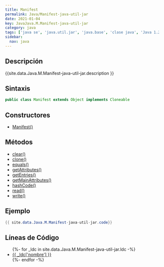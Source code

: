 ```yaml
---
title: Manifest
permalink: Java/Manifest-java-util-jar
date: 2021-01-04
key: JavaJava.M.Manifest-java-util-jar
category: java
tags: ['java se', 'java.util.jar', 'java.base', 'clase java', 'Java 1.2']
sidebar: 
  nav: java
---
```


## Descripción
{{site.data.Java.M.Manifest-java-util-jar.description }}

## Sintaxis
~~~java
public class Manifest extends Object implements Cloneable
~~~

## Constructores
* [Manifest()](/Java/Manifest-java-util-jar/Manifest/)

## Métodos
* [clear()](/Java/Manifest-java-util-jar/clear)
* [clone()](/Java/Manifest-java-util-jar/clone)
* [equals()](/Java/Manifest-java-util-jar/equals)
* [getAttributes()](/Java/Manifest-java-util-jar/getAttributes)
* [getEntries()](/Java/Manifest-java-util-jar/getEntries)
* [getMainAttributes()](/Java/Manifest-java-util-jar/getMainAttributes)
* [hashCode()](/Java/Manifest-java-util-jar/hashCode)
* [read()](/Java/Manifest-java-util-jar/read)
* [write()](/Java/Manifest-java-util-jar/write)

## Ejemplo
~~~java
{{ site.data.Java.M.Manifest-java-util-jar.code}}
~~~

## Líneas de Código
<ul>
{%- for _ldc in site.data.Java.M.Manifest-java-util-jar.ldc -%}
   <li>
       <a href="{{_ldc['url'] }}">{{ _ldc['nombre'] }}</a>
   </li>
{%- endfor -%}
</ul>
